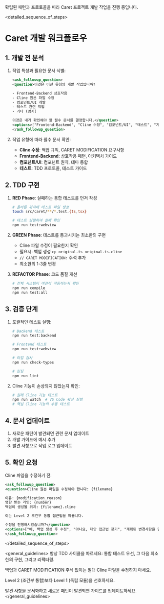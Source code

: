 확립된 패턴과 프로토콜을 따라 Caret 프로젝트 개발 작업을 진행 중입니다.

<detailed_sequence_of_steps>
# Caret 개발 워크플로우

## 1. 개발 전 분석
1. 작업 특성과 필요한 문서 식별:
   ```xml
   <ask_followup_question>
   <question>이것은 어떤 유형의 개발 작업입니까?
   
   - Frontend-Backend 상호작용
   - Cline 원본 파일 수정
   - 컴포넌트/UI 개발
   - 테스트 관련 작업
   - 기타 (명시)
   
   이것은 내가 확인해야 할 필수 문서를 결정합니다.</question>
   <options>["Frontend-Backend", "Cline 수정", "컴포넌트/UI", "테스트", "기타"]</options>
   </ask_followup_question>
   ```

2. 작업 유형에 따라 필수 문서 확인:
   - **Cline 수정**: 백업 규칙, CARET MODIFICATION 요구사항
   - **Frontend-Backend**: 상호작용 패턴, 아키텍처 가이드
   - **컴포넌트/UI**: 컴포넌트 원칙, 테마 통합
   - **테스트**: TDD 프로토콜, 테스트 가이드

## 2. TDD 구현
1. **RED Phase**: 실패하는 통합 테스트를 먼저 작성
   ```bash
   # 올바른 위치에 테스트 파일 생성
   touch src/caret/**/*.test.{ts,tsx}
   
   # 테스트 실행하여 실패 확인
   npm run test:webview
   ```

2. **GREEN Phase**: 테스트를 통과시키는 최소한의 구현
   - Cline 파일 수정이 필요한지 확인
   - 필요시: 백업 생성 `cp original.ts original.ts.cline`
   - `// CARET MODIFICATION:` 주석 추가
   - 최소한의 1-3줄 변경

3. **REFACTOR Phase**: 코드 품질 개선
   ```bash
   # 전체 시스템이 여전히 작동하는지 확인
   npm run compile
   npm run test:all
   ```

## 3. 검증 단계
1. 포괄적인 테스트 실행:
   ```bash
   # Backend 테스트
   npm run test:backend
   
   # Frontend 테스트  
   npm run test:webview
   
   # 타입 검사
   npm run check-types
   
   # 린팅
   npm run lint
   ```

2. Cline 기능이 손상되지 않았는지 확인:
   ```bash
   # 원래 Cline 기능 테스트
   npm run watch  # VS Code 확장 실행
   # 핵심 Cline 기능의 수동 테스트
   ```

## 4. 문서 업데이트
1. 새로운 패턴이 발견되면 관련 문서 업데이트
2. 개발 가이드에 예시 추가
3. 발견 사항으로 작업 로그 업데이트

## 5. 확인 요청
Cline 파일을 수정하기 전:
   ```xml
   <ask_followup_question>
   <question>Cline 원본 파일을 수정해야 합니다: {filename}
   
   이유: {modification_reason}
   영향 받는 라인: {number}
   백업이 생성될 위치: {filename}.cline
   
   이는 Level 2 조건부 통합 접근법을 따릅니다.
   
   수정을 진행하시겠습니까?</question>
   <options>["예, 백업 생성 후 수정", "아니요, 대안 접근법 찾기", "계획된 변경사항을 먼저 보여주세요"]</options>
   </ask_followup_question>
   ```
</detailed_sequence_of_steps>

<general_guidelines>
항상 TDD 사이클을 따르세요: 통합 테스트 우선, 그 다음 최소한의 구현, 그리고 리팩터링.

백업과 CARET MODIFICATION 주석 없이는 절대 Cline 파일을 수정하지 마세요.

Level 2 (조건부 통합)보다 Level 1 (독립 모듈)을 선호하세요.

발견 사항을 문서화하고 새로운 패턴이 발견되면 가이드를 업데이트하세요.
</general_guidelines>